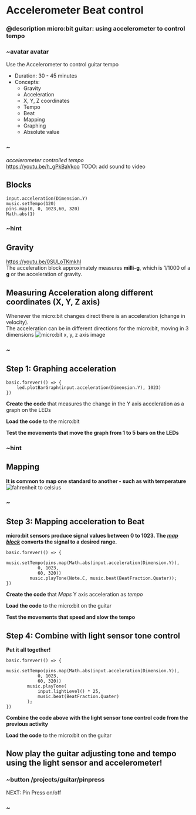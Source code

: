 # Accelerometer Beat control

### @description micro:bit guitar: using accelerometer to control tempo

### ~avatar avatar

Use the Accelerometer to control guitar tempo
* Duration: 30 - 45 minutes
* Concepts:
     * Gravity
     * Acceleration
     * X, Y, Z coordinates
     * Tempo
     * Beat
     * Mapping
     * Graphing
     * Absolute value

### ~  

*accelerometer controlled tempo*  
https://youtu.be/h_gPkBaVkoo
TODO: add sound to video
## Blocks

```cards
input.acceleration(Dimension.Y)
music.setTempo(120)
pins.map(0, 0, 1023,60, 320)
Math.abs(1)            
```

### ~hint  
## Gravity  

https://youtu.be/0SULoTKmkhI  
The acceleration block approximately measures **milli-g**, which is 1/1000 of a **g** or the 
acceleration of gravity. 

## Measuring Acceleration along different coordinates (X, Y, Z axis)  

Whenever the micro:bit changes direct there is an acceleration (change in velocity).  
The acceleration can be in different directions for the micro:bit, moving in 3 dimensions
![micro:bit x, y, z axis image](/static/mb/projects/guitar/accelleration_axis.png)  
### ~  

## Step 1: Graphing acceleration 
```blocks
basic.forever(() => {
    led.plotBarGraph(input.acceleration(Dimension.Y), 1023)
})
```
**Create the code** that measures the change in the Y axis acceleration as a graph on the LEDs  
  
**Load the code** to the micro:bit 
  
**Test the movements that move the graph from 1 to 5 bars on the LEDs** 

### ~hint  
## Mapping  
**It is common to map one standard to another - such as with temperature**  
![fahrenheit to celsius](/static/mb/projects/guitar/map_analogy.png)  

### ~

## Step 3: Mapping acceleration to Beat
**micro:bit sensors produce signal values between 0 to 1023. The *[map block](/reference/pins/map)* converts the signal to a desired range.**    
```blocks
basic.forever(() => {
        music.setTempo(pins.map(Math.abs(input.acceleration(Dimension.Y)),
            0, 1023,
            60, 320))
         music.playTone(Note.C, music.beat(BeatFraction.Quater));
})
```  
**Create the code** that *Maps*  Y axis acceleration as *tempo*  
  
**Load the code** to the micro:bit on the guitar  
  
**Test the movements that speed and slow the tempo**  

## Step 4: Combine with light sensor tone control  
**Put it all together!**

```blocks
basic.forever(() => {
        music.setTempo(pins.map(Math.abs(input.acceleration(Dimension.Y)),
            0, 1023,
            60, 320))
        music.playTone(
            input.lightLevel() * 25,
            music.beat(BeatFraction.Quater)
        );
})
```  
**Combine the code above with the light sensor tone control code from the previous activity**  
  
**Load the code** to the micro:bit on the guitar    

##  Now play the guitar adjusting tone and tempo using the light sensor and accelerometer!

### ~button /projects/guitar/pinpress
NEXT: Pin Press on/off
### ~
